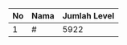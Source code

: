 | No | Nama            | Jumlah Level |
|----|-----------------|--------------|
| 1  | #    |    5922        |
